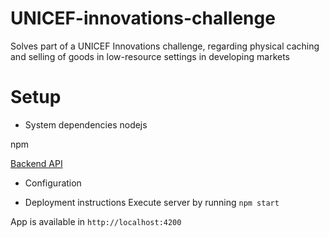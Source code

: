 # UNICEF-innovations-challenge
Solves part of a UNICEF Innovations challenge, regarding physical caching and selling of goods in low-resource settings in developing markets

# Setup

* System dependencies
nodejs

npm

[Backend API](https://github.com/maugsbur/UNICEF-innovations-challenge-API/issues)

* Configuration

* Deployment instructions
Execute server by running `npm start`

App is available in `http://localhost:4200`

